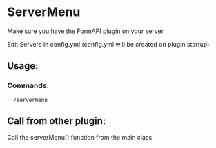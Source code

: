 # ServerMenu


Make sure you have the FormAPI plugin on your server

Edit Servers in config.yml (config.yml will be created on plugin startup)


## Usage:
### Commands:
      /servermenu
## Call from other plugin:
  Call the serverMenu() function from the main class.
